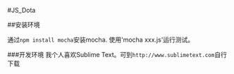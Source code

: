 #JS_Dota

##安装环境

通过`npm install mocha`安装mocha.
使用'mocha xxx.js'运行测试。

###开发环境
我个人喜欢Sublime Text。可到`http://www.sublimetext.com`自行下载